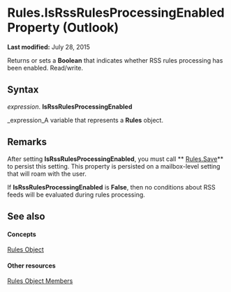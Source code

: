 
# Rules.IsRssRulesProcessingEnabled Property (Outlook)

 **Last modified:** July 28, 2015

Returns or sets a  **Boolean** that indicates whether RSS rules processing has been enabled. Read/write.

## Syntax

 _expression_. **IsRssRulesProcessingEnabled**

 _expression_A variable that represents a  **Rules** object.


## Remarks

After setting  **IsRssRulesProcessingEnabled**, you must call  ** [Rules.Save](d838eca0-4ec5-ab43-a031-fd65ab7d9f3c.md)** to persist this setting. This property is persisted on a mailbox-level setting that will roam with the user.

If  **IsRssRulesProcessingEnabled** is **False**, then no conditions about RSS feeds will be evaluated during rules processing.


## See also


#### Concepts


 [Rules Object](dd41b4de-bf5f-5532-46c9-394a5d078bec.md)
#### Other resources


 [Rules Object Members](39fb5418-ff5a-1714-d3b5-07cc28893821.md)
